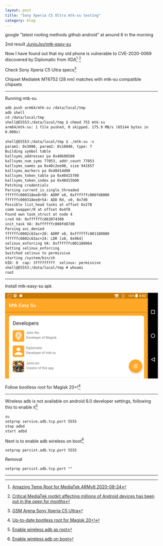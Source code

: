 ```yaml
---
layout: post
title: "Sony Xperia C5 Ultra mtk-su testing"
category: blog
---
```


google "latest rooting methods github android" at around 6 in the morning

2nd result [JunioJsv/mtk-easy-su](https://github.com/JunioJsv/mtk-easy-su)

Now I have found out that my old phone is vulnerable to CVE-2020-0069 discovered by Diplomatic from XDA[^1] [^2]

Check Sony Xperia C5 Ultra specs[^3]

Chipset Mediatek MT6752 (28 nm) matches with mtk-su compatible chipsets

---

Running mtk-su

```
adb push arm64/mtk-su /data/local/tmp
adb shell
cd /data/local/tmp
shell@E5553:/data/local/tmp $ chmod 755 mtk-su
arm64/mtk-su: 1 file pushed, 0 skipped. 175.9 MB/s (65144 bytes in 0.000s)

shell@E5553:/data/local/tmp $ ./mtk-su -v                                      
param1: 0x3000, param2: 0x18040, type: 7
Building symbol table
kallsyms_addresses pa 0x40b98500
kallsyms_num_syms 77053, addr_count 77053
kallsyms_names pa 0x40c2ee00, size 941657
kallsyms_markers pa 0x40d14d00
kallsyms_token_table pa 0x40d15700
kallsyms_token_index pa 0x40d15b00
Patching credentials
Parsing current_is_single_threaded
ffffffc000318ee8+50: ADRP x0, 0xffffffc000fd8000
ffffffc000318ee8+54: ADD Rd, x0, 0x7d0
Possible list_head tasks at offset 0x278
comm swapper/0 at offset 0x4f8
Found own task_struct at node 4
cred VA: 0xffffffc063074300
init_task VA: 0xffffffc000fd87d0
Parsing avc_denied
ffffffc0002c63ac+20: ADRP x0, 0xffffffc001180000
ffffffc0002c63ac+24: LDR [x0, 0x964]
selinux_enforcing VA: 0xffffffc001180964
Setting selinux_enforcing
Switched selinux to permissive
starting /system/bin/sh
UID: 0  cap: 3fffffffff  selinux: permissive  
shell@E5553:/data/local/tmp # whoami
root
```

---

Install mtk-easy-su apk

![](/img/2021-06-11/1.png)

Follow bootless root for Magisk 20+![^4]

---

Wireless adb is not available on android 6.0 developer settings, following this to enable it[^5]

```
su
setprop service.adb.tcp.port 5555
stop adbd
start adbd
```

Next is to enable adb wireless on boot[^6] 

```
setprop persist.adb.tcp.port 5555
```

Removal

```
setprop persist.adb.tcp.port ""
```

---

[^1]: [Amazing Temp Root for MediaTek ARMv8 2020-08-24](https://forum.xda-developers.com/t/amazing-temp-root-for-mediatek-armv8-2020-08-24.3922213/)
[^2]: [Critical MediaTek rootkit affecting millions of Android devices has been out in the open for months](https://www.xda-developers.com/mediatek-su-rootkit-exploit/)
[^3]: [GSM Arena Sony Xperia C5 Ultra](https://www.gsmarena.com/sony_xperia_c5_ultra-7463.php)
[^4]: [Up-to-date bootless root for Magisk 20+!](https://forum.xda-developers.com/t/amazing-temp-root-for-mediatek-armv8-2020-08-24.3922213/post-82081703)
[^5]: [Enable wireless adb as root](https://stackoverflow.com/a/31327918/10025507)
[^6]: [Enable wireless adb on boot](https://stackoverflow.com/a/34219466/10025507)
